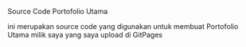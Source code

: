 Source Code Portofolio Utama

ini merupakan source code yang digunakan untuk membuat Portofolio Utama milik saya yang saya upload di GitPages
